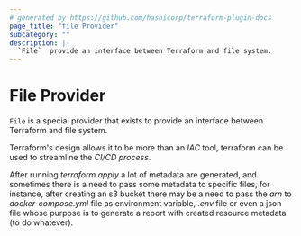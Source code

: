 ```yaml
---
# generated by https://github.com/hashicorp/terraform-plugin-docs
page_title: "file Provider"
subcategory: ""
description: |-
  `File`  provide an interface between Terraform and file system.
---
```


# File Provider

`File` is a special provider that exists to provide an interface between Terraform and file system.

Terraform's design allows it to be more than an _IAC_ tool, terraform can be used to streamline the _CI/CD process_. 

After running _terraform apply_ a lot of metadata are generated, and sometimes there is a need to pass some metadata to specific files, for instance, after creating an s3 bucket there may be a need to pass the _arn_ to _docker-compose.yml_ file as environment variable, _.env_ file or even a json file whose purpose is to generate a report with created resource metadata (to do whatever).


<!-- ## Example Usage

```terraform
provider "scaffolding" {
  # example configuration here
}
```

